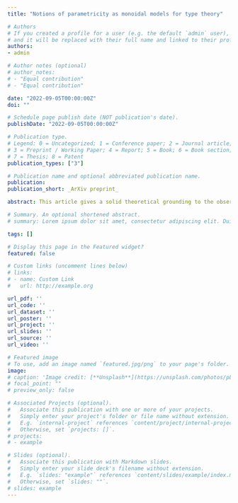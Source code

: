 ```yaml
---
title: "Notions of parametricity as monoidal models for type theory"

# Authors
# If you created a profile for a user (e.g. the default `admin` user), write the username (folder name) here 
# and it will be replaced with their full name and linked to their profile.
authors:
- admin

# Author notes (optional)
# author_notes:
# - "Equal contribution"
# - "Equal contribution"

date: "2022-09-05T00:00:00Z"
doi: ""

# Schedule page publish date (NOT publication's date).
publishDate: "2022-09-05T00:00:00Z"

# Publication type.
# Legend: 0 = Uncategorized; 1 = Conference paper; 2 = Journal article;
# 3 = Preprint / Working Paper; 4 = Report; 5 = Book; 6 = Book section;
# 7 = Thesis; 8 = Patent
publication_types: ["3"]

# Publication name and optional abbreviated publication name.
publication:
publication_short: _ArXiv preprint_

abstract: This article gives a solid theoretical grounding to the observation that cubical structures arise naturally when working with parametricity. Following [17], we claim that cubical models are cofreely parametric.<br> We use categories, lex categories or clans as models of type theory. In this context we define notions of parametricity as monoidal models, and parametric models as modules. This covers not only the usual parametricity where any type comes with a relation, but also variants where it comes with a predicate, a reflexive relation, two relations, and many more.<br> In this setting we prove that forgetful functors from parametric models to arbitrary ones have left and right adjoints. Moreover we give explicit compact descriptions for these freely and cofreely parametric models.</br> Then we give many examples of notion of parametricity, allowing to build the following as cofreely parametric models <br>- Categories of cubical objects for any variant of cube. <br>- Lex categories of truncated semi-cubical (or cubical with reflexivities only) objects. <br>- Clans of Reedy fibrant semi-cubical (or cubical with reflexivities only) objects.

# Summary. An optional shortened abstract.
# summary: Lorem ipsum dolor sit amet, consectetur adipiscing elit. Duis posuere tellus ac convallis placerat. Proin tincidunt magna sed ex sollicitudin condimentum.

tags: []

# Display this page in the Featured widget?
featured: false

# Custom links (uncomment lines below)
# links:
# - name: Custom Link
#   url: http://example.org

url_pdf: ''
url_code: ''
url_dataset: ''
url_poster: ''
url_project: ''
url_slides: ''
url_source: ''
url_video: ''

# Featured image
# To use, add an image named `featured.jpg/png` to your page's folder. 
image:
# caption: 'Image credit: [**Unsplash**](https://unsplash.com/photos/pLCdAaMFLTE)'
# focal_point: ""
# preview_only: false

# Associated Projects (optional).
#   Associate this publication with one or more of your projects.
#   Simply enter your project's folder or file name without extension.
#   E.g. `internal-project` references `content/project/internal-project/index.md`.
#   Otherwise, set `projects: []`.
# projects:
# - example

# Slides (optional).
#   Associate this publication with Markdown slides.
#   Simply enter your slide deck's filename without extension.
#   E.g. `slides: "example"` references `content/slides/example/index.md`.
#   Otherwise, set `slides: ""`.
# slides: example
---
```

